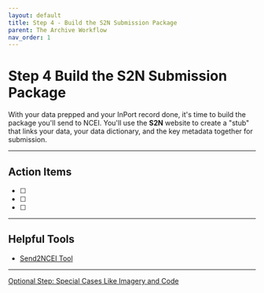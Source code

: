```yaml
---
layout: default
title: Step 4 - Build the S2N Submission Package
parent: The Archive Workflow
nav_order: 1
---
```


# Step 4 Build the S2N Submission Package

With your data prepped and your InPort record done, it's time to build the package you'll send to NCEI. You'll use the **S2N** website to create a "stub" that links your data, your data dictionary, and the key metadata together for submission.

---

## Action Items

- [ ] 
- [ ] 
- [ ] 

---

## Helpful Tools

  *  [Send2NCEI Tool](https://www.ncei.noaa.gov/archive/send2ncei/)

---
<a href="{{ '/docs/Special-Cases-Like-Imagery-and-Code.html' | relative_url }}" class="btn btn-custom fs-6 mb-4 mb-md-0">
  Optional Step: Special Cases Like Imagery and Code
</a>
